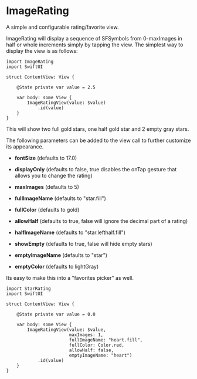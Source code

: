# ImageRating

A simple and configurable rating/favorite view.

ImageRating will display a sequence of SFSymbols from 0-maxImages in half or whole increments simply by tapping the view. The simplest way to display the view is as follows:

```
import ImageRating
import SwiftUI

struct ContentView: View {
    
    @State private var value = 2.5
    
    var body: some View {
        ImageRatingView(value: $value)
            .id(value)
    }
}
```

This will show two full gold stars, one half gold star and 2 empty gray stars.

The following parameters can be added to the view call to further customize its appearance.

- **fontSize**          (defaults to 17.0)

- **displayOnly**       (defaults to false, true disables the onTap gesture that allows you to change the rating)

- **maxImages**         (defaults to 5)

- **fullImageName**     (defaults to "star.fill")

- **fullColor**         (defaults to gold)

- **allowHalf**         (defaults to true, false will ignore the decimal part of a rating)

- **halfImageName**     (defaults to "star.lefthalf.fill")

- **showEmpty**         (defaults to true, false will hide empty stars)

- **emptyImageName**    (defaults to "star")

- **emptyColor**        (defaults to lightGray)



Its easy to make this into a "favorites picker" as well.

```
import StarRating
import SwiftUI

struct ContentView: View {
    
    @State private var value = 0.0
    
    var body: some View {
        ImageRatingView(value: $value,
                        maxImages: 1,
                        fullImageName: "heart.fill",
                        fullColor: Color.red,
                        allowHalf: false,
                        emptyImageName: "heart")
            .id(value)
    }
}
```
